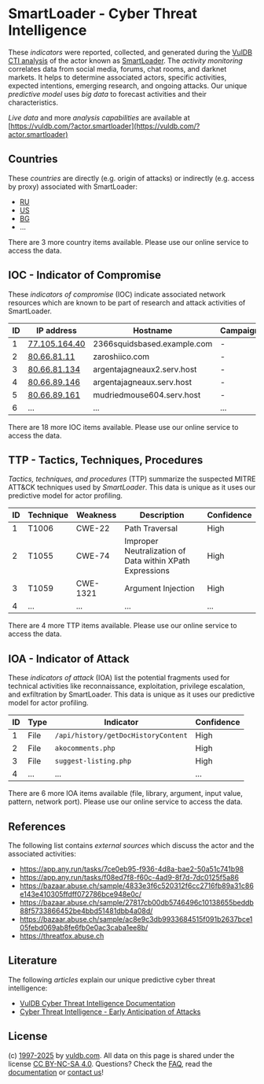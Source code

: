 # SmartLoader - Cyber Threat Intelligence

These _indicators_ were reported, collected, and generated during the [VulDB CTI analysis](https://vuldb.com/?kb.cti) of the actor known as [SmartLoader](https://vuldb.com/?actor.smartloader). The _activity monitoring_ correlates data from social media, forums, chat rooms, and darknet markets. It helps to determine associated actors, specific activities, expected intentions, emerging research, and ongoing attacks. Our unique _predictive model_ uses _big data_ to forecast activities and their characteristics.

_Live data_ and more _analysis capabilities_ are available at [https://vuldb.com/?actor.smartloader](https://vuldb.com/?actor.smartloader)

## Countries

These _countries_ are directly (e.g. origin of attacks) or indirectly (e.g. access by proxy) associated with SmartLoader:

* [RU](https://vuldb.com/?country.ru)
* [US](https://vuldb.com/?country.us)
* [BG](https://vuldb.com/?country.bg)
* ...

There are 3 more country items available. Please use our online service to access the data.

## IOC - Indicator of Compromise

These _indicators of compromise_ (IOC) indicate associated network resources which are known to be part of research and attack activities of SmartLoader.

ID | IP address | Hostname | Campaign | Confidence
-- | ---------- | -------- | -------- | ----------
1 | [77.105.164.40](https://vuldb.com/?ip.77.105.164.40) | 2366squidsbased.example.com | - | High
2 | [80.66.81.11](https://vuldb.com/?ip.80.66.81.11) | zaroshiico.com | - | High
3 | [80.66.81.134](https://vuldb.com/?ip.80.66.81.134) | argentajagneaux2.serv.host | - | High
4 | [80.66.89.146](https://vuldb.com/?ip.80.66.89.146) | argentajagneaux.serv.host | - | High
5 | [80.66.89.161](https://vuldb.com/?ip.80.66.89.161) | mudriedmouse604.serv.host | - | High
6 | ... | ... | ... | ...

There are 18 more IOC items available. Please use our online service to access the data.

## TTP - Tactics, Techniques, Procedures

_Tactics, techniques, and procedures_ (TTP) summarize the suspected MITRE ATT&CK techniques used by _SmartLoader_. This data is unique as it uses our predictive model for actor profiling.

ID | Technique | Weakness | Description | Confidence
-- | --------- | -------- | ----------- | ----------
1 | T1006 | CWE-22 | Path Traversal | High
2 | T1055 | CWE-74 | Improper Neutralization of Data within XPath Expressions | High
3 | T1059 | CWE-1321 | Argument Injection | High
4 | ... | ... | ... | ...

There are 4 more TTP items available. Please use our online service to access the data.

## IOA - Indicator of Attack

These _indicators of attack_ (IOA) list the potential fragments used for technical activities like reconnaissance, exploitation, privilege escalation, and exfiltration by SmartLoader. This data is unique as it uses our predictive model for actor profiling.

ID | Type | Indicator | Confidence
-- | ---- | --------- | ----------
1 | File | `/api/history/getDocHistoryContent` | High
2 | File | `akocomments.php` | High
3 | File | `suggest-listing.php` | High
4 | ... | ... | ...

There are 6 more IOA items available (file, library, argument, input value, pattern, network port). Please use our online service to access the data.

## References

The following list contains _external sources_ which discuss the actor and the associated activities:

* https://app.any.run/tasks/7ce0eb95-f936-4d8a-bae2-50a51c741b98
* https://app.any.run/tasks/f08ed7f8-f60c-4ad9-8f7d-7dc0125f5a86
* https://bazaar.abuse.ch/sample/4833e3f6c520312f6cc2716fb89a31c86e143e410305ffdff072786bce948e0c/
* https://bazaar.abuse.ch/sample/27817cb00db5746496c10138655beddb88f5733866452be4bbd51481dbb4a08d/
* https://bazaar.abuse.ch/sample/ac8e9c3db9933684515f091b2637bce105febd069ab8fe6fb0e0ac3caba1ee8b/
* https://threatfox.abuse.ch

## Literature

The following _articles_ explain our unique predictive cyber threat intelligence:

* [VulDB Cyber Threat Intelligence Documentation](https://vuldb.com/?kb.cti)
* [Cyber Threat Intelligence - Early Anticipation of Attacks](https://www.scip.ch/en/?labs.20201022)

## License

(c) [1997-2025](https://vuldb.com/?kb.changelog) by [vuldb.com](https://vuldb.com/?kb.about). All data on this page is shared under the license [CC BY-NC-SA 4.0](https://creativecommons.org/licenses/by-nc-sa/4.0/). Questions? Check the [FAQ](https://vuldb.com/?kb.faq), read the [documentation](https://vuldb.com/?kb) or [contact us](https://vuldb.com/?contact)!
